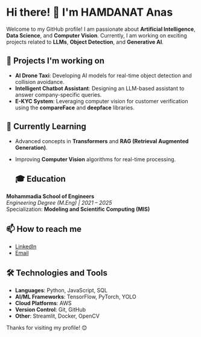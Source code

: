 
# Hi there! 👋 I'm HAMDANAT Anas

Welcome to my GitHub profile! I am passionate about **Artificial Intelligence**, **Data Science**, and **Computer Vision**. Currently, I am working on exciting projects related to **LLMs**, **Object Detection**, and **Generative AI**.

## 🔭 Projects I'm working on
- **AI Drone Taxi**: Developing AI models for real-time object detection and collision avoidance.
- **Intelligent Chatbot Assistant**: Designing an LLM-based assistant to answer company-specific queries.
- **E-KYC System**: Leveraging computer vision for customer verification using the **compareFace** and **deepface** libraries.

## 🌱 Currently Learning
- Advanced concepts in **Transformers** and **RAG (Retrieval Augmented Generation)**.
- Improving **Computer Vision** algorithms for real-time processing.

  ## 🎓 Education
**Mohammadia School of Engineers**  
*Engineering Degree (M.Eng) | 2021 – 2025*  
Specialization: **Modeling and Scientific Computing (MIS)**

## 📫 How to reach me
- [LinkedIn](https://www.linkedin.com/in/anas-hamdanat-3a2909217/)
- [Email](mailto:HAMDANAT.ANAS@student.emi.ac.ma)

## 🛠️ Technologies and Tools
- **Languages**: Python, JavaScript, SQL
- **AI/ML Frameworks**: TensorFlow, PyTorch, YOLO
- **Cloud Platforms**: AWS 
- **Version Control**: Git, GitHub
- **Other**: Streamlit, Docker, OpenCV


Thanks for visiting my profile! 😊
